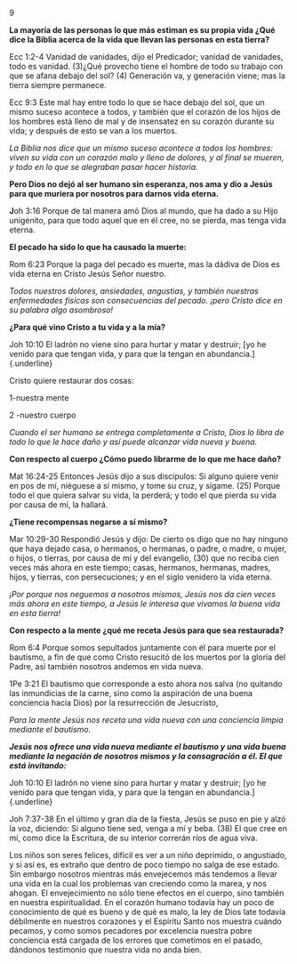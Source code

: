 9

**La mayoría de las personas lo que más estiman es su propia vida ¿Qué
dice la Biblia acerca de la vida que llevan las personas en esta
tierra?**

Ecc 1:2-4 Vanidad de vanidades, dijo el Predicador; vanidad de
vanidades, todo es vanidad. (3)¿Qué provecho tiene el hombre de todo su
trabajo con que se afana debajo del sol? (4) Generación va, y generación
viene; mas la tierra siempre permanece.

Ecc 9:3 Este mal hay entre todo lo que se hace debajo del sol, que un
mismo suceso acontece a todos, y también que el corazón de los hijos de
los hombres está lleno de mal y de insensatez en su corazón durante su
vida; y después de esto se van a los muertos.

*La Biblia nos dice que un mismo suceso acontece a todos los hombres:
viven su vida con un corazón malo y lleno de dolores, y al final se
mueren, y todo en lo que se alegraban pasar hacer historia.*

**Pero Dios no dejó al ser humano sin esperanza, nos ama y dio a Jesús
para que muriera por nosotros para darnos vida eterna.**

**J**oh 3:16 Porque de tal manera amó Dios al mundo, que ha dado a su
Hijo unigénito, para que todo aquel que en él cree, no se pierda, mas
tenga vida eterna.

**El pecado ha sido lo que ha causado la muerte:**

Rom 6:23 Porque la paga del pecado es muerte, mas la dádiva de Dios es
vida eterna en Cristo Jesús Señor nuestro.

*Todos nuestros dolores, ansiedades, angustias, y también nuestras
enfermedades físicas son consecuencias del pecado. ¡pero Cristo dice en
su palabra algo asombroso!*

**¿Para qué vino Cristo a tu vida y a la mía?**

Joh 10:10 El ladrón no viene sino para hurtar y matar y destruir; [yo he
venido para que tengan vida, y para que la tengan en
abundancia.]{.underline}

Cristo quiere restaurar dos cosas:

1-nuestra mente

2 -nuestro cuerpo

*Cuando el ser humano se entrega completamente a Cristo, Dios lo libra
de todo lo que le hace daño y así puede alcanzar vida nueva y buena.*

**Con respecto al cuerpo ¿Cómo puedo librarme de lo que me hace daño?**

Mat 16:24-25 Entonces Jesús dijo a sus discípulos: Si alguno quiere
venir en pos de mí, niéguese a sí mismo, y tome su cruz, y sígame. (25)
Porque todo el que quiera salvar su vida, la perderá; y todo el que
pierda su vida por causa de mí, la hallará.

**¿Tiene recompensas negarse a sí mismo?**

Mar 10:29-30 Respondió Jesús y dijo: De cierto os digo que no hay
ninguno que haya dejado casa, o hermanos, o hermanas, o padre, o madre,
o mujer, o hijos, o tierras, por causa de mí y del evangelio, (30) que
no reciba cien veces más ahora en este tiempo; casas, hermanos,
hermanas, madres, hijos, y tierras, con persecuciones; y en el siglo
venidero la vida eterna.

*¡Por porque nos neguemos a nosotros mismos, Jesús nos da cien veces más
ahora en este tiempo, a Jesús le interesa que vivamos la buena vida en
esta tierra!*

**Con respecto a la mente ¿qué me receta Jesús para que sea
restaurada?**

Rom 6:4 Porque somos sepultados juntamente con él para muerte por el
bautismo, a fin de que como Cristo resucitó de los muertos por la gloria
del Padre, así también nosotros andemos en vida nueva.

1Pe 3:21 El bautismo que corresponde a esto ahora nos salva (no quitando
las inmundicias de la carne, sino como la aspiración de una buena
conciencia hacia Dios) por la resurrección de Jesucristo,

*Para la mente Jesús nos receta una vida nueva con una conciencia limpia
mediante el bautismo.*

***Jesús nos ofrece una vida nueva mediante el bautismo y una vida buena
mediante la negación de nosotros mismos y la consagración a él. El que
está invitando:***

Joh 10:10 El ladrón no viene sino para hurtar y matar y destruir; [yo he
venido para que tengan vida, y para que la tengan en
abundancia.]{.underline}

Joh 7:37-38 En el último y gran día de la fiesta, Jesús se puso en pie y
alzó la voz, diciendo: Si alguno tiene sed, venga a mí y beba. (38) El
que cree en mí, como dice la Escritura, de su interior correrán ríos de
agua viva.

Los niños son seres felices, difícil es ver a un niño deprimido, o
angustiado, y si así es, es extraño que dentro de poco tiempo no salga
de ese estado. Sin embargo nosotros mientras más envejecemos más
tendemos a llevar una vida en la cual los problemas van creciendo como
la marea, y nos ahogan. El envejecimiento no sólo tiene efectos en el
cuerpo, sino también en nuestra espiritualidad. En el corazón humano
todavía hay un poco de conocimiento de qué es bueno y de qué es malo, la
ley de Dios late todavía débilmente en nuestros corazones y el Espíritu
Santo nos muestra cuándo pecamos, y como somos pecadores por excelencia
nuestra pobre conciencia está cargada de los errores que cometimos en el
pasado, dándonos testimonio que nuestra vida no anda bien.
